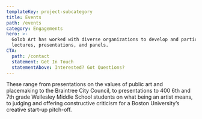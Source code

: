 ```yaml
---
templateKey: project-subcategory
title: Events
path: /events
category: Engagements
hero: >-
  Golob Art has worked with diverse organizations to develop and participate in
  lectures, presentations, and panels.
CTA:
  path: /contact
  statement: Get In Touch
  statementAbove: Interested? Got Questions?
---
```

These range from presentations on the values of public art and placemaking to the Braintree City Council, to presentations to 400 6th and 7th grade Wellesley Middle School students on what being an artist means, to judging and offering constructive criticism for a Boston University’s creative start-up pitch-off.

